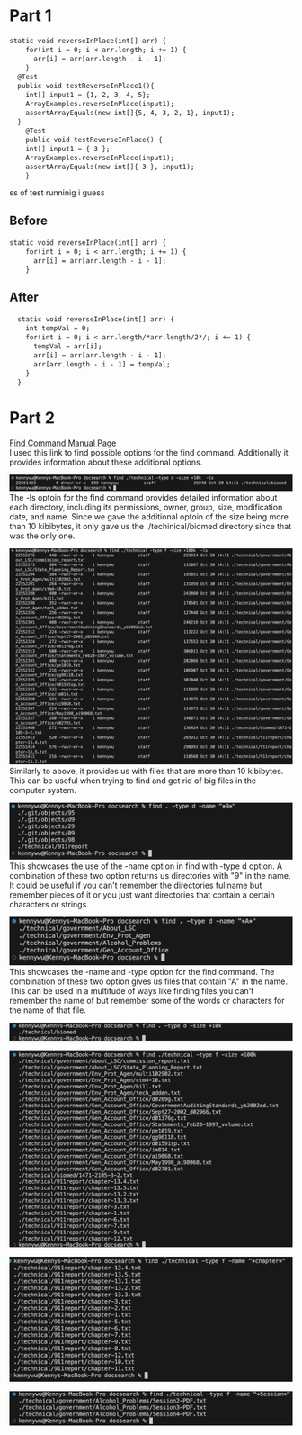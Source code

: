 # Part 1
```
static void reverseInPlace(int[] arr) {
    for(int i = 0; i < arr.length; i += 1) {
      arr[i] = arr[arr.length - i - 1];
    }
  @Test
  public void testReverseInPlace1(){
    int[] input1 = {1, 2, 3, 4, 5};
    ArrayExamples.reverseInPlace(input1);
    assertArrayEquals(new int[]{5, 4, 3, 2, 1}, input1);
  }
	@Test 
	public void testReverseInPlace() {
    int[] input1 = { 3 };
    ArrayExamples.reverseInPlace(input1);
    assertArrayEquals(new int[]{ 3 }, input1);
	}
```
ss of test runninig i guess

## Before
```
static void reverseInPlace(int[] arr) {
    for(int i = 0; i < arr.length; i += 1) {
      arr[i] = arr[arr.length - i - 1];
    }
```
## After
```
  static void reverseInPlace(int[] arr) {
    int tempVal = 0;
    for(int i = 0; i < arr.length/*arr.length/2*/; i += 1) {
      tempVal = arr[i];
      arr[i] = arr[arr.length - i - 1];
      arr[arr.length - i - 1] = tempVal;
    }
  }
```

# Part 2  
[Find Command Manual Page](https://man7.org/linux/man-pages/man1/find.1.html#OPTIONS)  
I used this link to find possible options for the find command. Additionally it provides information about these additional options.  
  
![Image](findcmdDLS.png)  
The -ls optoin for the find command provides detailed information about each directory, including its permissions, owner, group, size, modification date, and name. Since we gave the additional optoin of the size being more than 10 kibibytes, it only gave us the ./techinical/biomed directory since that was the only one.   
  
![Image](findcmdFLS.png)  
Similarly to above, it provides us with files that are more than 10 kibibytes. This can be useful when trying to find and get rid of big files in the computer system.  
  
![Image](findcmdDirect9.png)  
This showcases the use of the -name option in find with -type d option. A combination of these two option returns us directories with "9" in the name. It could be useful if you can't remember the directories fullname but remember pieces of it or you just want directories that contain a certain characters or strings.
  
![Image](findcmdDirectA.png)  
This showcases the -name and -type option for the find command. The combination of these two option gives us files that contain "A" in the name. This can be used in a multitude of ways like finding files you can't remember the name of but remember some of the words or characters for the name of that file.
  
![Image](findcmdtypeDsize.png)  
  
![Image](findcmdtypefSize.png)  
  
![Image](findcmdFChap.png)  
  
![Image](findcmdFSession.png) 
